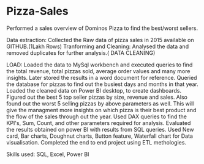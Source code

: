 # Pizza-Sales
Performed a sales overview of Dominos Pizza to find the best/worst sellers.

Data extraction:
Collected the Raw data of pizza sales in 2015 available on GITHUB.(1Lakh Rows)
Tranforming and Cleaning:
Analysed the data and removed duplicates for further analysis.( DATA CLEANING)

LOAD:
Loaded the data to MySql workbench and executed queries to find the total revenue, total pizzas sold, average order values and many more insights.
Later stored the results in a word document for reference.
Queried the database for pizzas to find out the busiest days and months in that year.
Loaded the cleaned data on Power BI desktop, to create dashboards.
Figured out the best 5 top seller pizzas by size, revenue and sales.
Also found out the worst 5 selling pizzas by above parameters as well.
This will give the managment more insights on which pizza is their best product and the flow of the sales through out the year. 
Used DAX queries to find the KPI's, Sum, Count, and other parameters required for analysis.
Evaluated the results obtained on power BI with results from SQL queries.
Used New card, Bar charts, Doughnut charts, Button feature, Waterfall chart for Data visualisation.
Completed the end to end project using ETL methologies.

Skills used:
SQL, Excel, Power BI
